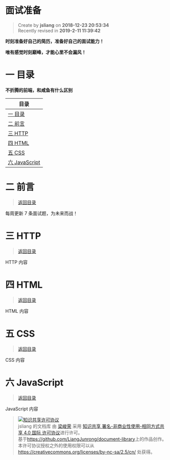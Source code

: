 面试准备
===

> Create by **jsliang** on **2018-12-23 20:53:34**  
> Recently revised in **2019-2-11 11:39:42**

**时刻准备好自己的简历，准备好自己的面试能力！**

**唯有感觉时刻巅峰，才能心里不会漏风！**

# <a name="chapter-one" id="chapter-one">一 目录</a>

**不折腾的前端，和咸鱼有什么区别**

| 目录 |                                                                             
| --- | 
| [一 目录](#chapter-one) | 
| <a name="catalog-chapter-two" id="catalog-chapter-two"></a>[二 前言](#chapter-two) |
| <a name="catalog-chapter-three" id="catalog-chapter-three"></a>[三 HTTP](#chapter-three) |
| <a name="catalog-chapter-four" id="catalog-chapter-four"></a>[四 HTML](#chapter-four) |
| <a name="catalog-chapter-five" id="catalog-chapter-five"></a>[五 CSS](#chapter-five) |
| <a name="catalog-chapter-six" id="catalog-chapter-six"></a>[六 JavaScript](#chapter-six) |

# <a name="chapter-two" id="chapter-two">二 前言</a>

> [返回目录](#catalog-chapter-two)

每周更新 7 条面试题，为未来而战！

# <a name="chapter-three" id="chapter-three">三 HTTP</a>

> [返回目录](#catalog-chapter-three)

HTTP 内容

# <a name="chapter-four" id="chapter-four">四 HTML</a>

> [返回目录](#catalog-chapter-four)

HTML 内容

# <a name="chapter-five" id="chapter-five">五 CSS</a>

> [返回目录](#catalog-chapter-five)

CSS 内容

# <a name="chapter-six" id="chapter-six">六 JavaScript</a>

> [返回目录](#catalog-chapter-six)

JavaScript 内容

> <a rel="license" href="http://creativecommons.org/licenses/by-nc-sa/4.0/"><img alt="知识共享许可协议" style="border-width:0" src="https://i.creativecommons.org/l/by-nc-sa/4.0/88x31.png" /></a><br /><span xmlns:dct="http://purl.org/dc/terms/" property="dct:title">jsliang 的文档库</span> 由 <a xmlns:cc="http://creativecommons.org/ns#" href="https://github.com/LiangJunrong/document-library" property="cc:attributionName" rel="cc:attributionURL">梁峻荣</a> 采用 <a rel="license" href="http://creativecommons.org/licenses/by-nc-sa/4.0/">知识共享 署名-非商业性使用-相同方式共享 4.0 国际 许可协议</a>进行许可。<br />基于<a xmlns:dct="http://purl.org/dc/terms/" href="https://github.com/LiangJunrong/document-library" rel="dct:source">https://github.com/LiangJunrong/document-library</a>上的作品创作。<br />本许可协议授权之外的使用权限可以从 <a xmlns:cc="http://creativecommons.org/ns#" href="https://creativecommons.org/licenses/by-nc-sa/2.5/cn/" rel="cc:morePermissions">https://creativecommons.org/licenses/by-nc-sa/2.5/cn/</a> 处获得。